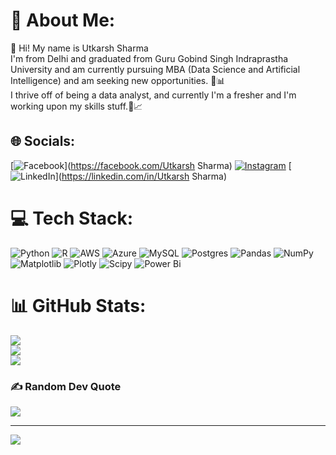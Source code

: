 # 💫 About Me:
👋 Hi! My name is Utkarsh Sharma<br>I'm from Delhi and graduated from Guru Gobind Singh Indraprastha University and am currently pursuing MBA (Data Science and Artificial Intelligence) and am seeking new opportunities. 🚀📊<br>I thrive off of being a data analyst, and currently I'm a fresher and I'm working upon my skills stuff.🌟📈


## 🌐 Socials:
[![Facebook](https://img.shields.io/badge/Facebook-%231877F2.svg?logo=Facebook&logoColor=white)](https://facebook.com/Utkarsh Sharma) [![Instagram](https://img.shields.io/badge/Instagram-%23E4405F.svg?logo=Instagram&logoColor=white)](https://instagram.com/hii.utkarsh) [![LinkedIn](https://img.shields.io/badge/LinkedIn-%230077B5.svg?logo=linkedin&logoColor=white)](https://linkedin.com/in/Utkarsh Sharma) 

# 💻 Tech Stack:
![Python](https://img.shields.io/badge/python-3670A0?style=plastic&logo=python&logoColor=ffdd54) ![R](https://img.shields.io/badge/r-%23276DC3.svg?style=plastic&logo=r&logoColor=white) ![AWS](https://img.shields.io/badge/AWS-%23FF9900.svg?style=plastic&logo=amazon-aws&logoColor=white) ![Azure](https://img.shields.io/badge/azure-%230072C6.svg?style=plastic&logo=microsoftazure&logoColor=white) ![MySQL](https://img.shields.io/badge/mysql-4479A1.svg?style=plastic&logo=mysql&logoColor=white) ![Postgres](https://img.shields.io/badge/postgres-%23316192.svg?style=plastic&logo=postgresql&logoColor=white) ![Pandas](https://img.shields.io/badge/pandas-%23150458.svg?style=plastic&logo=pandas&logoColor=white) ![NumPy](https://img.shields.io/badge/numpy-%23013243.svg?style=plastic&logo=numpy&logoColor=white) ![Matplotlib](https://img.shields.io/badge/Matplotlib-%23ffffff.svg?style=plastic&logo=Matplotlib&logoColor=black) ![Plotly](https://img.shields.io/badge/Plotly-%233F4F75.svg?style=plastic&logo=plotly&logoColor=white) ![Scipy](https://img.shields.io/badge/SciPy-%230C55A5.svg?style=plastic&logo=scipy&logoColor=%white) ![Power Bi](https://img.shields.io/badge/power_bi-F2C811?style=plastic&logo=powerbi&logoColor=black)
# 📊 GitHub Stats:
![](https://github-readme-stats.vercel.app/api?username=iamutkarsh24&theme=dark&hide_border=false&include_all_commits=true&count_private=false)<br/>
![](https://github-readme-streak-stats.herokuapp.com/?user=iamutkarsh24&theme=dark&hide_border=false)<br/>
![](https://github-readme-stats.vercel.app/api/top-langs/?username=iamutkarsh24&theme=dark&hide_border=false&include_all_commits=true&count_private=false&layout=compact)

### ✍️ Random Dev Quote
![](https://quotes-github-readme.vercel.app/api?type=horizontal&theme=radical)

---
[![](https://visitcount.itsvg.in/api?id=iamutkarsh24&icon=0&color=0)](https://visitcount.itsvg.in)

<!-- Proudly created with GPRM ( https://gprm.itsvg.in ) -->
